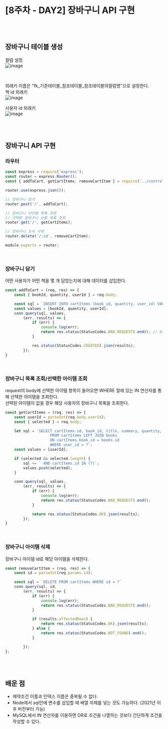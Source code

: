 # [8주차 - DAY2] 장바구니 API 구현

<br><br>

## 장바구니 테이블 생성
컬럼 설정<br>
![image](https://github.com/ncherryu/DevcourseTIL/assets/161540219/2a037e00-d4aa-467a-98f9-f85bdac651e7)

<br>

외래키 이름은 "fk_기준테이블_참조테이블_참조테이블의컬럼명"으로 설정한다.
<br>
책 id 외래키<br>
![image](https://github.com/ncherryu/DevcourseTIL/assets/161540219/3f57a9ca-6f46-4703-a703-5fd5a269c28d)

사용자 id 외래키<br>
![image](https://github.com/ncherryu/DevcourseTIL/assets/161540219/f9abb3d5-b63c-46f3-829a-78cb33baa356)

<br><br>

## 장바구니  API 구현
### 라우터
``` javascript
const express = require('express');
const router = express.Router();
const { addToCart, getCartItems, removeCartItem } = require('../controller/CartController')

router.use(express.json());

// 장바구니 담기
router.post('/', addToCart);

// 장바구니 아이템 목록 조회
// 선택한 장바구니 상품 목록 조회
router.get('/', getCartItems);

// 장바구니 도서 삭제
router.delete('/:id', removeCartItem);

module.exports = router;
```

<br>

### 장바구니 담기
어떤 사용자가 어떤 책을 몇 개 담았는지에 대해 데이터를 삽입한다.
``` javascript
const addToCart = (req, res) => {
    const { bookId, quantity, userId } = req.body;

    const sql = `INSERT INTO cartItems (book_id, quantity, user_id) VALUES (?, ?, ?)`;
    const values = [bookId, quantity, userId];
    conn.query(sql, values,
        (err, results) => {
            if (err) {
                console.log(err);
                return res.status(StatusCodes.BAD_REQUEST).end(); // bad request
            }

            res.status(StatusCodes.CREATED).json(results);
        });
}
```

<br>

### 장바구니 목록 조회/선택한 아이템 조회
request의 body에 선택한 아이템 항목이 들어오면 WHERE 절에 있는 IN 연산자를 통해 선택한 아이템을 조회한다.
<br>
선택된 아이템이 없을 경우 해당 사용자의 장바구니 목록을 조회한다.
``` javascript
const getCartItems = (req, res) => {
    const userId = parseInt(req.body.userId);
    const { selected } = req.body;

    let sql = `SELECT cartItems.id, book_id, title, summary, quantity, price 
                    FROM cartItems LEFT JOIN books 
                    ON cartItems.book_id = books.id
                    WHERE user_id = ?`;
    const values = [userId];

    if (selected && selected.length) {
        sql += ` AND cartItems.id IN (?)`;
        values.push(selected);
    }

    conn.query(sql, values,
        (err, results) => {
            if (err) {
                console.log(err);
                return res.status(StatusCodes.BAD_REQUEST).end();
            }

            return res.status(StatusCodes.OK).json(results);
        });
}
```

<br>

### 장바구니 아이템 삭제
장바구니 아이템 id로 해당 아이템을 삭제한다.
``` javascript
const removeCartItem = (req, res) => {
    const id = parseInt(req.params.id);

    const sql = `DELETE FROM cartItems WHERE id = ?`
    conn.query(sql, id,
        (err, results) => {
            if (err) {
                console.log(err);
                return res.status(StatusCodes.BAD_REQUEST).end();
            }

            if (results.affectedRows) {
                return res.status(StatusCodes.OK).json(results);
            } else {
                return res.status(StatusCodes.NOT_FOUND).end();
            }

        });
};
```

<br><br>

## 배운 점
- 제약조건 이름과 인덱스 이름은 중복될 수 없다.
- Node에서 sql안에 변수를 삽입할 때 배열 자체를 넣는 것도 가능하다. (2021년 이후 버전부터 가능)
- MySQL에서 IN 연산자를 이용하면 OR로 조건을 나열하는 것보다 간단하게 조건을 작성할 수 있다.


